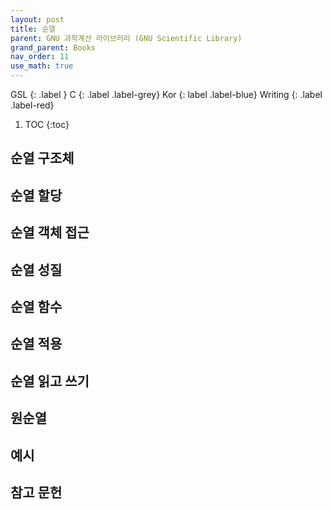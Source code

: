 ```yaml
---
layout: post
title: 순열
parent: GNU 과학계산 라이브러리 (GNU Scientific Library)
grand_parent: Books
nav_order: 11
use_math: true
---
```


GSL
{: .label }
C
{: .label .label-grey}
Kor
{: label .label-blue}
Writing
{: .label .label-red}

1. TOC
{:toc}

## 순열 구조체

## 순열 할당

## 순열 객체 접근

## 순열 성질

## 순열 함수

## 순열 적용

## 순열 읽고 쓰기

## 원순열

## 예시

## 참고 문헌